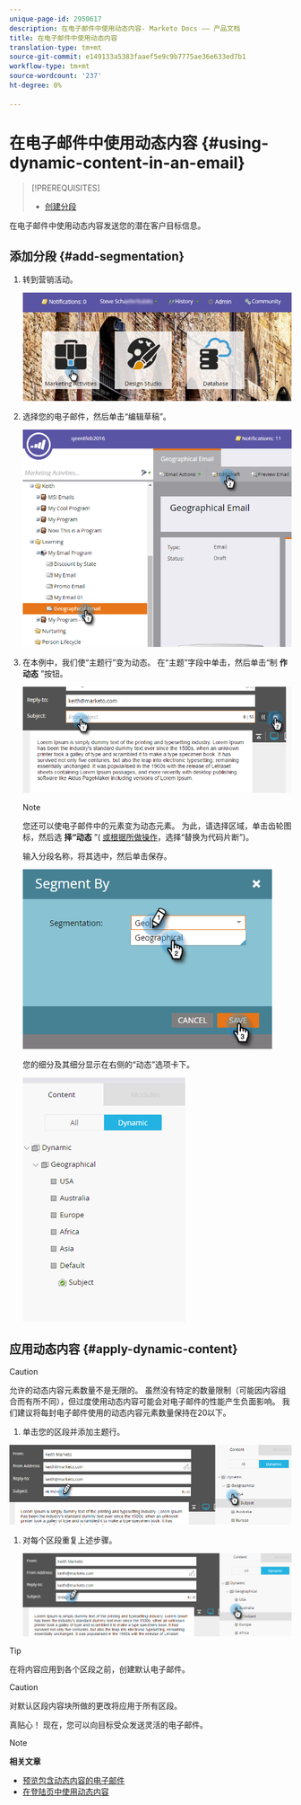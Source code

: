 ```yaml
---
unique-page-id: 2950617
description: 在电子邮件中使用动态内容- Marketo Docs —— 产品文档
title: 在电子邮件中使用动态内容
translation-type: tm+mt
source-git-commit: e149133a5383faaef5e9c9b7775ae36e633ed7b1
workflow-type: tm+mt
source-wordcount: '237'
ht-degree: 0%

---
```



# 在电子邮件中使用动态内容 {#using-dynamic-content-in-an-email}

>[!PREREQUISITES]
>
>* [创建分段](../../../../product-docs/personalization/segmentation-and-snippets/segmentation/create-a-segmentation.md)

>



在电子邮件中使用动态内容发送您的潜在客户目标信息。

## 添加分段 {#add-segmentation}

1. 转到营销活动。

   ![](assets/login-marketing-activities.png)

1. 选择您的电子邮件，然后单击“编辑草稿”。

   ![](assets/1.2.png)

1. 在本例中，我们使“主题行”变为动态。 在“主题”字段中单击，然后单击“制 **作动态** ”按钮。

   ![](assets/1.3.png)

   >[!NOTE]
   >
   >您还可以使电子邮件中的元素变为动态元素。 为此，请选择区域，单击齿轮图标，然后选 **择“动态** ”( [或根据所做操作](../../../../product-docs/personalization/segmentation-and-snippets/snippets/create-a-snippet.md)，选择“替换为代码片断”)。

   输入分段名称，将其选中，然后单击保存。

   ![](assets/1.4.png)

   您的细分及其细分显示在右侧的“动态”选项卡下。

   ![](assets/1.5.png)

## 应用动态内容 {#apply-dynamic-content}

>[!CAUTION]
>
>允许的动态内容元素数量不是无限的。 虽然没有特定的数量限制（可能因内容组合而有所不同），但过度使用动态内容可能会对电子邮件的性能产生负面影响。 我们建议将每封电子邮件使用的动态内容元素数量保持在20以下。

1. 单击您的区段并添加主题行。

![](assets/2.1.png)

1. 对每个区段重复上述步骤。

   ![](assets/2.2.png)

>[!TIP]
>
>在将内容应用到各个区段之前，创建默认电子邮件。

>[!CAUTION]
>
>对默认区段内容块所做的更改将应用于所有区段。

真贴心！ 现在，您可以向目标受众发送灵活的电子邮件。

>[!NOTE]
>
>**相关文章**
>
>* [预览包含动态内容的电子邮件](preview-an-email-with-dynamic-content.md)
>* [在登陆页中使用动态内容](../../../../product-docs/demand-generation/landing-pages/free-form-landing-pages/use-dynamic-content-in-a-free-form-landing-page.md)

>



